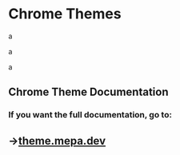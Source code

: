 # Chrome Themes


a

a

a



## Chrome Theme Documentation
### If you want the full documentation, go to: 

## ->[theme.mepa.dev](https://theme.mepa.dev)
